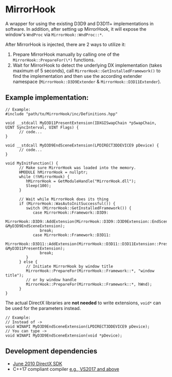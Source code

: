 # MirrorHook
A wrapper for using the existing D3D9 and D3D11+ implementations in software. In addition, after setting up MirrorHook, it will expose the window's `WndProc` via `MirrorHook::WndProc::*`.

After MirrorHook is injected, there are 2 ways to utilize it:
1. Prepare MirrorHook manually by calling one of the `MirrorHook::PrepareFor(\*)` functions.
2. Wait for MirrorHook to detect the underlying DX implementation (takes maximum of 5 seconds), call `MirrorHook::GetInstalledFramework()` to find the implementation and then use the according extender namespace (`MirrorHook::D3D9Extender` & `MirrorHook::D3D11Extender`).


## Example implementation:
```
// Example:
#include "path/to/MirrorHook/inc/Definitions.hpp"

void __stdcall MyD3D11PresentExtension(IDXGISwapChain *pSwapChain, UINT SyncInterval, UINT Flags) {
      // code...
}

void __stdcall MyD3D9EndSceneExtension(LPDIRECT3DDEVICE9 pDevice) {
      // code...
}

void MyInitFunction() {
      // Make sure MirrorHook was loaded into the memory.
      HMODULE hMirrorHook = nullptr;
      while (!hMirrorHook) {
         hMirrorHook = GetModuleHandle("MirrorHook.dll");
         Sleep(100);
      }
      
      // Wait while MirrorHook does its thing
      if (MirrorHook::WasAutoInitSuccessful()) {
         switch (MirrorHook::GetInstalledFramework()) {
            case MirrorHook::Framework::D3D9:
               MirrorHook::D3D9::AddExtension(MirrorHook::D3D9::D3D9Extension::EndScene, &MyD3D9EndSceneExtension);
               break;
            case MirrorHook::Framework::D3D11:
               MirrorHook::D3D11::AddExtension(MirrorHook::D3D11::D3D11Extension::Present, &MyD3D11PresentExtension);
               break;
         }
      } else {
         // Initiate MirrorHook by window title
         MirrorHook::PrepareFor(MirrorHook::Framework::*, "window title");
         // or by window handle
         MirrorHook::PrepareFor(MirrorHook::Framework::*, hWnd);
      }
}
```
The actual DirectX libraries are **not needed** to write extensions, `void*` can be used for the parameters instead.
```
// Example:
// Instead of ->
void WINAPI MyD3D9EndSceneExtension(LPDIRECT3DDEVICE9 pDevice);
// You can type ->
void WINAPI MyD3D9EndSceneExtension(void *pDevice);
```

## Development dependencies
- [June 2010 DirectX SDK](https://www.microsoft.com/en-us/download/details.aspx?id=6812)
- C++17 compliant compiler [e.g., VS2017 and above](https://www.visualstudio.com)
